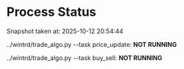 # Process Status

Snapshot taken at: 2025-10-12 20:54:44

../wintrd/trade_algo.py --task price_update: **NOT RUNNING**

../wintrd/trade_algo.py --task buy_sell: **NOT RUNNING**

